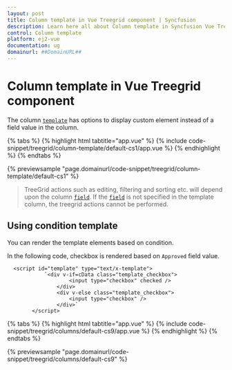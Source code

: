 ```yaml
---
layout: post
title: Column template in Vue Treegrid component | Syncfusion
description: Learn here all about Column template in Syncfusion Vue Treegrid component of Syncfusion Essential JS 2 and more.
control: Column template 
platform: ej2-vue
documentation: ug
domainurl: ##DomainURL##
---
```


# Column template in Vue Treegrid component

The column [`template`](https://ej2.syncfusion.com/vue/documentation/api/treegrid/column/#template) has options to display custom element instead of a field value in the column.

{% tabs %}
{% highlight html tabtitle="app.vue" %}
{% include code-snippet/treegrid/column-template/default-cs1/app.vue %}
{% endhighlight %}
{% endtabs %}
        
{% previewsample "page.domainurl/code-snippet/treegrid/column-template/default-cs1" %}

> TreeGrid actions such as editing, filtering and sorting etc. will depend upon the column [`field`](https://ej2.syncfusion.com/vue/documentation/api/treegrid/column/#field). If the [`field`](https://ej2.syncfusion.com/vue/documentation/api/treegrid/column/#field) is not specified in the template column, the treegrid actions cannot be performed.

## Using condition template

You can render the template elements based on condition.

In the following code, checkbox is rendered based on `Approved` field value.

```
  <script id="template" type="text/x-template">
            `<div v-if=cData class="template_checkbox">
                    <input type="checkbox" checked />
                </div>
                <div v-else class="template_checkbox">
                    <input type="checkbox" />
                </div>`
        </script>
```

{% tabs %}
{% highlight html tabtitle="app.vue" %}
{% include code-snippet/treegrid/columns/default-cs9/app.vue %}
{% endhighlight %}
{% endtabs %}
        
{% previewsample "page.domainurl/code-snippet/treegrid/columns/default-cs9" %}